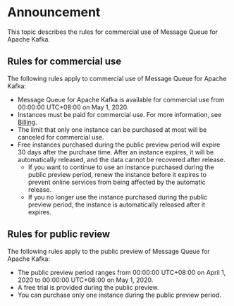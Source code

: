 # Announcement

This topic describes the rules for commercial use of Message Queue for Apache Kafka.

## Rules for commercial use

The following rules apply to commercial use of Message Queue for Apache Kafka:

-   Message Queue for Apache Kafka is available for commercial use from 00:00:00 UTC+08:00 on May 1, 2020.
-   Instances must be paid for commercial use. For more information, see [Billing](/intl.en-US/Pricing/Billing.md).
-   The limit that only one instance can be purchased at most will be canceled for commercial use.
-   Free instances purchased during the public preview period will expire 30 days after the purchase time. After an instance expires, it will be automatically released, and the data cannot be recovered after release.
    -   If you want to continue to use an instance purchased during the public preview period, renew the instance before it expires to prevent online services from being affected by the automatic release.
    -   If you no longer use the instance purchased during the public preview period, the instance is automatically released after it expires.

## Rules for public review

The following rules apply to the public preview of Message Queue for Apache Kafka:

-   The public preview period ranges from 00:00:00 UTC+08:00 on April 1, 2020 to 00:00:00 UTC+08:00 on May 1, 2020.
-   A free trial is provided during the public preview.
-   You can purchase only one instance during the public preview period.

